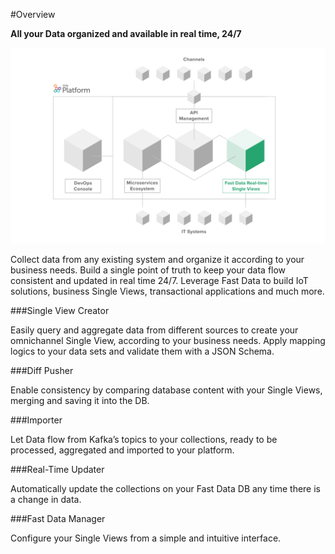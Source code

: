 #Overview

**All your Data organized and available in real time, 24/7**


![image alt text](img/fastdataillustrazione.png)


Collect data from any existing system and organize it according to your business needs. Build a single point of truth to keep your data flow consistent and updated in real time 24/7. Leverage Fast Data to build IoT solutions, business Single Views, transactional applications and much more.


###Single View Creator

Easily query and aggregate data from different sources to create your omnichannel Single View, according to your business needs. Apply
mapping logics to your data sets and validate them with a JSON Schema.

###Diff Pusher

Enable consistency by comparing database content with your Single Views, merging and saving it into the DB.

###Importer

Let Data flow from Kafka’s topics to your collections, ready to be processed, aggregated and imported to your platform.

###Real-Time Updater

Automatically update the collections on your Fast Data DB any time there is a change in data.

###Fast Data Manager

Configure your Single Views from a simple and intuitive interface.

